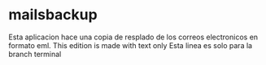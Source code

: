 mailsbackup
===========
Esta aplicacion hace una copia de resplado de los correos electronicos en formato eml.
This edition is made with text only
Esta linea es solo para la branch terminal
